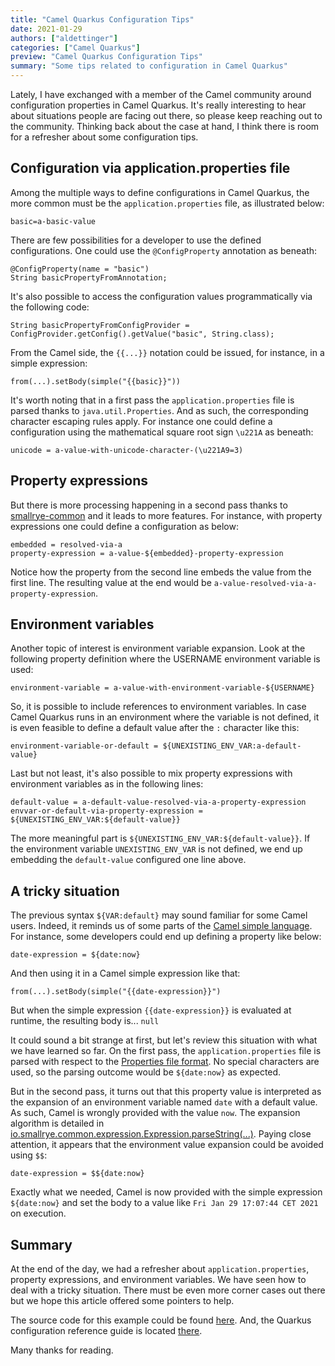 ```yaml
---
title: "Camel Quarkus Configuration Tips"
date: 2021-01-29
authors: ["aldettinger"]
categories: ["Camel Quarkus"]
preview: "Camel Quarkus Configuration Tips"
summary: "Some tips related to configuration in Camel Quarkus"
---
```


Lately, I have exchanged with a member of the Camel community around configuration properties in Camel Quarkus.
It's really interesting to hear about situations people are facing out there, so please keep reaching out to the community.
Thinking back about the case at hand, I think there is room for a refresher about some configuration tips.

## Configuration via application.properties file

Among the multiple ways to define configurations in Camel Quarkus, the more common must be the `application.properties` file, as illustrated below:
```properties
basic=a-basic-value
```

There are few possibilities for a developer to use the defined configurations.
One could use the `@ConfigProperty` annotation as beneath:
```
@ConfigProperty(name = "basic")
String basicPropertyFromAnnotation;
```

It's also possible to access the configuration values programmatically via the following code:
```
String basicPropertyFromConfigProvider = ConfigProvider.getConfig().getValue("basic", String.class);
```

From the Camel side, the `{{...}}` notation could be issued, for instance, in a simple expression:
```
from(...).setBody(simple("{{basic}}"))
```

It's worth noting that in a first pass the `application.properties` file is parsed thanks to `java.util.Properties`.
And as such, the corresponding character escaping rules apply. For instance one could define a configuration using the mathematical square root sign `\u221A` as beneath:
```properties
unicode = a-value-with-unicode-character-(\u221A9=3)
```

## Property expressions

But there is more processing happening in a second pass thanks to [smallrye-common](https://github.com/smallrye/smallrye-common) and it leads to more features.
For instance, with property expressions one could define a configuration as below:
```properties
embedded = resolved-via-a
property-expression = a-value-${embedded}-property-expression
```

Notice how the property from the second line embeds the value from the first line. The resulting value at the end would be `a-value-resolved-via-a-property-expression`.

## Environment variables

Another topic of interest is environment variable expansion. Look at the following property definition where the USERNAME environment variable is used:
```properties
environment-variable = a-value-with-environment-variable-${USERNAME}
```

So, it is possible to include references to environment variables. In case Camel Quarkus runs in an environment where the variable is not defined,
it is even feasible to define a default value after the `:` character like this:
```properties
environment-variable-or-default = ${UNEXISTING_ENV_VAR:a-default-value}
```

Last but not least, it's also possible to mix property expressions with environment variables as in the following lines:
```properties
default-value = a-default-value-resolved-via-a-property-expression
envvar-or-default-via-property-expression = ${UNEXISTING_ENV_VAR:${default-value}}
```
The more meaningful part is `${UNEXISTING_ENV_VAR:${default-value}}`. If the environment variable `UNEXISTING_ENV_VAR` is not defined, we end up embedding the `default-value` configured one line above.

## A tricky situation

The previous syntax `${VAR:default}` may sound familiar for some Camel users. Indeed, it reminds us of some parts of the [Camel simple language](/components/latest/languages/simple-language.html).
For instance, some developers could end up defining a property like below:
```properties
date-expression = ${date:now}
```
And then using it in a Camel simple expression like that:
```
from(...).setBody(simple("{{date-expression}}")
```
But when the simple expression `{{date-expression}}` is evaluated at runtime, the resulting body is... `null`

It could sound a bit strange at first, but let's review this situation with what we have learned so far.
On the first pass, the `application.properties` file is parsed with respect to the [Properties file format](https://docs.oracle.com/javase/7/docs/api/java/util/Properties.html). No special characters are used, so the parsing outcome would be `${date:now}` as expected.

But in the second pass, it turns out that this property value is interpreted as the expansion of an environment variable named `date` with a default value. As such, Camel is wrongly provided with the value `now`. The expansion algorithm is detailed in [io.smallrye.common.expression.Expression.parseString(...)](https://github.com/smallrye/smallrye-common/blob/0b59733491ff936808cd26a4b300f11fe3f2a5f0/expression/src/main/java/io/smallrye/common/expression/Expression.java#L245).
Paying close attention, it appears that the environment value expansion could be avoided using `$$`:
```properties
date-expression = $${date:now}
```
Exactly what we needed, Camel is now provided with the simple expression `${date:now}` and set the body to a value like `Fri Jan 29 17:07:44 CET 2021` on execution.

## Summary

At the end of the day, we had a refresher about `application.properties`, property expressions, and environment variables.
We have seen how to deal with a tricky situation. There must be even more corner cases out there but we hope this article offered some pointers to help.

The source code for this example could be found [here](https://github.com/aldettinger/camel-quarkus-properties). And, the Quarkus configuration reference guide is located [there](https://quarkus.io/guides/config-reference).

Many thanks for reading.